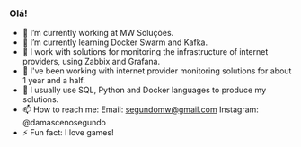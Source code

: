### Olá!

- 🔭 I’m currently working at MW Soluções.
- 🌱 I’m currently learning Docker Swarm and Kafka.
- 👯 I work with solutions for monitoring the infrastructure of internet providers, using Zabbix and Grafana.
- 🤔 I've been working with internet provider monitoring solutions for about 1 year and a half.
- 🔭 I usually use SQL, Python and Docker languages ​​to produce my solutions.
- 📫 How to reach me:
  Email: segundomw@gmail.com
  Instagram: @damascenosegundo
- ⚡ Fun fact: I love games!
